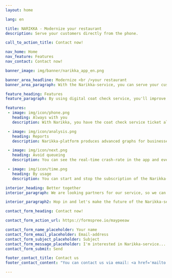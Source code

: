 ```yaml
---
layout: home

lang: en

title: NARIKKA - Modernize your restaurant
description: Serve your customers directly from the phone.

call_to_action_title: Contact now!

nav_home: Home
nav_feature: Features
nav_contact: Contact now!

banner_image: img/banner/narikka_app_en.png

banner_area_headline: Modernize <br />your restaurant
banner_area_paragraph: With the Narikka-service, you can serve your customers directly from the phone. Streamline your coat check service by enabling mobile payments and digital coat hanger tags.

feature_heading: Features
feature_paragraph: By using digital coat check service, you'll improve access control and avoid the peak hours of coat check service

features:
 - image: img/icon/phone.png
   heading: Always with you
   description: With Narikka, you have the coat check service ticket always with you and avoid the cost of searching lost tickets.

 - image: img/icon/analysis.png
   heading: Reports
   description: Narikka-platform produces advanced graphs for businesses from usage of the application that will make your customer service even better.

 - image: img/icon/next.png
   heading: Avoid queueing
   description: You can see the real-time crash-rate in the app and even pay directly in line.

 - image: img/icon/time.png
   heading: By usage
   description: You can start and stop the subscription of the Narikka-service any time. We will always bill you by usage.

interior_heading: Better together
interior_paragraph: We are looking partners for our service, so we can develop it together to make it to the best fit for your business. We aim to be the best digital platform for restaurants.

interior_paragraph2: Hop in and let's make the future of the Narikka-service today, together!

contact_form_heading: Contact now!

contact_form_action_url: https://formspree.io/maypeeaw

contact_form_name_placeholder: Your name
contact_form_email_placeholder: Email-address
contact_form_subject_placeholder: Subject
contact_form_message_placeholder: I'm interested in Narikka-service...
contact_form_submit: Send

footer_contact_title: Contact us
footer_contact_content: "You can contact us via email: <a href='mailto:info@narikka.net'>info@narikka.net</a>"

---
```

